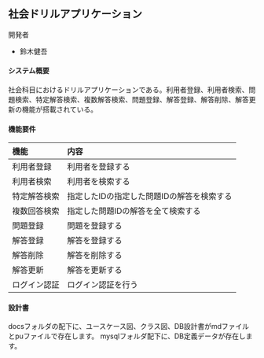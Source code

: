 ## 社会ドリルアプリケーション
開発者  
- 鈴木健吾

#### システム概要  
社会科目におけるドリルアプリケーションである。利用者登録、利用者検索、問題検索、特定解答検索、複数解答検索、問題登録、解答登録、解答削除、解答更新の機能が搭載されている。

#### 機能要件  
|機能|内容|
|:--|:--|
|利用者登録|利用者を登録する|
|利用者検索|利用者を検索する|
|特定解答検索|指定したIDの指定した問題IDの解答を検索する|
|複数回答検索|指定した問題IDの解答を全て検索する|
|問題登録|問題を登録する|
|解答登録|解答を登録する|
|解答削除|解答を削除する|
|解答更新|解答を更新する|
|ログイン認証|ログイン認証を行う|  

#### 設計書  
docsフォルダの配下に、ユースケース図、クラス図、DB設計書がmdファイルとpuファイルで存在します。
mysqlフォルダ配下に、DB定義データが存在します。
